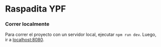 # Raspadita YPF

### Correr localmente

Para correr el proyecto con un servidor local, ejecutar `npm run dev`. Luego, ir a [localhost:8080]().
